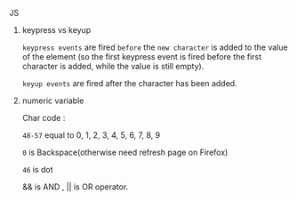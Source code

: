 JS 

1. keypress vs keyup

    `keypress events` are fired `before` the `new character` is added to the value of the element (so the first keypress event is fired before the first character is added, while the value is still empty). 
    
    `keyup events` are fired after the character has been added.

2. numeric variable

    Char code :

    `48-57` equal to 0, 1, 2, 3, 4, 5, 6, 7, 8, 9

    `0` is Backspace(otherwise need refresh page on Firefox)

    `46` is dot
  
    && is AND , || is OR operator.
